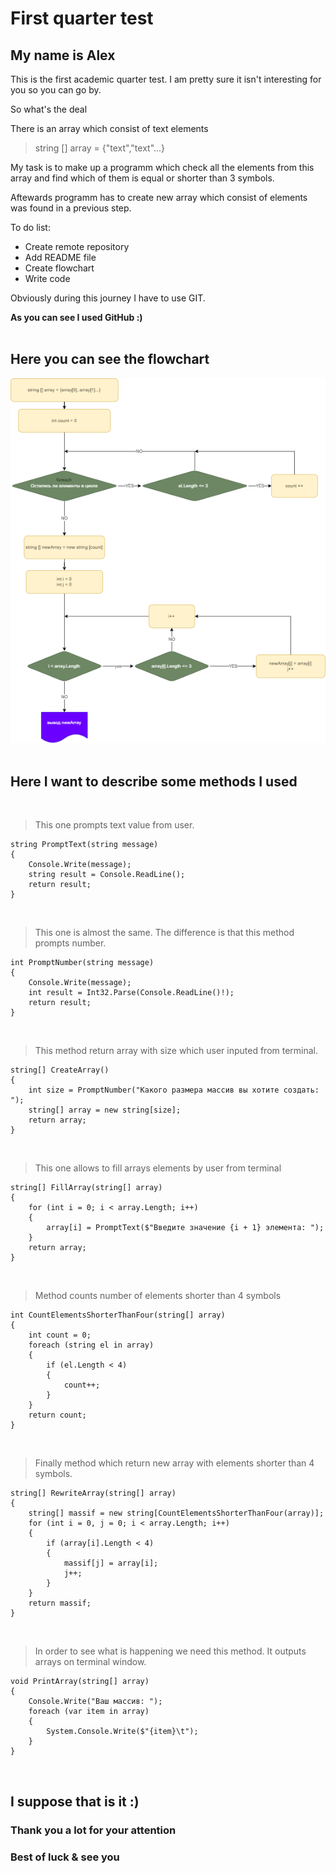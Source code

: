 # First quarter test
##  My name is Alex

This is the first academic quarter test.
I am pretty sure it isn't interesting for you so you can go by.

So what's the deal

There is an array which consist of text elements
>string [] array = {"text","text"...}

My task is to make up a programm which check all the elements from this array and find which of them is equal or shorter than 3 symbols. 

Aftewards programm has to create new array which consist of elements was found in a previous step. 

To do list:
* Create remote repository
* Add README file
* Create flowchart
* Write code

Obviously during this journey I have to use GIT.

**As you can see I used GitHub :)**
<br>
<br>

##  **Here you can see the flowchart**

![flowchart](flowchart.png)
<br>
<br>


##  **Here I want to describe some methods I used** 
<br>


>This one prompts text value from user.
```
string PromptText(string message)
{
    Console.Write(message);
    string result = Console.ReadLine();
    return result;
}
```
<br>

>This one is almost the same. The difference is that this method prompts number.

```
int PromptNumber(string message)
{
    Console.Write(message);
    int result = Int32.Parse(Console.ReadLine()!);
    return result;
}
```
<br>

>This method return array with size which user inputed from terminal.

```
string[] CreateArray()
{
    int size = PromptNumber("Какого размера массив вы хотите создать: ");
    string[] array = new string[size];
    return array;
}
```
<br>

>This one allows to fill arrays elements by user from terminal
```
string[] FillArray(string[] array)
{
    for (int i = 0; i < array.Length; i++)
    {
        array[i] = PromptText($"Введите значение {i + 1} элемента: ");
    }
    return array;
}
```
<br>

>Method counts number of elements shorter than 4 symbols
```
int CountElementsShorterThanFour(string[] array)
{
    int count = 0;
    foreach (string el in array)
    {
        if (el.Length < 4)
        {
            count++;
        }
    }
    return count;
}
```
<br>

>Finally method which return new array with elements shorter than 4 symbols.
```
string[] RewriteArray(string[] array)
{
    string[] massif = new string[CountElementsShorterThanFour(array)];
    for (int i = 0, j = 0; i < array.Length; i++)
    {
        if (array[i].Length < 4)
        {
            massif[j] = array[i];
            j++;
        }
    }
    return massif;
}
```
<br>

>In order to see what is happening we need this method. It outputs arrays on terminal window.
```
void PrintArray(string[] array)
{
    Console.Write("Ваш массив: ");
    foreach (var item in array)
    {
        System.Console.Write($"{item}\t");
    }
}
```
<br>

## I suppose that is it :)
### Thank you a lot for your attention 
### Best of luck & see you 